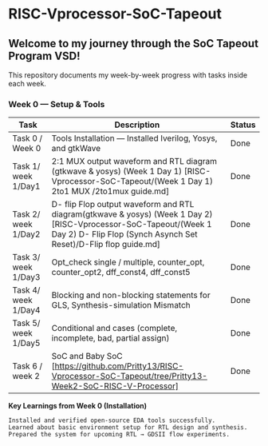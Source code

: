 # RISC-Vprocessor-SoC-Tapeout

## Welcome to my journey through the SoC Tapeout Program VSD!
This repository documents my week-by-week progress with tasks inside each week.

### Week 0 — Setup & Tools
| Task                 | Description                                                     | Status |
|----------------------|-----------------------------------------------------------------|--------|
| Task 0 / Week 0      | Tools Installation — Installed Iverilog, Yosys, and gtkWave     | Done   |
| Task 1/ week 1/Day1  | 2:1 MUX output waveform and RTL diagram     (gtkwave & yosys) (Week 1  Day 1) [RISC-Vprocessor-SoC-Tapeout/(Week 1 Day 1) 2to1 MUX /2to1mux guide.md] | Done   | 
| Task 2/ week 1/Day2| D- flip Flop output waveform and RTL diagram(gtkwave & yosys) (Week 1  Day 2)     [RISC-Vprocessor-SoC-Tapeout/(Week 1 Day 2) D- Flip Flop (Synch Asynch Set Reset)/D-Flip flop guide.md]|Done   |
| Task 3/ week 1/Day3| Opt_check single / multiple, counter_opt, counter_opt2, dff_const4, dff_const5 |Done   |
| Task 4/ week 1/Day4|Blocking and non-blocking statements for GLS, Synthesis-simulation Mismatch|Done   |
| Task 5/ week 1/Day5|Conditional and cases (complete, incomplete, bad, partial assign)|Done   |
| Task 6 / week 2|SoC and Baby SoC [https://github.com/Pritty13/RISC-Vprocessor-SoC-Tapeout/tree/Pritty13-Week2-SoC-RISC-V-Processor]|Done |


**Key Learnings from Week 0 (Installation)**

    Installed and verified open-source EDA tools successfully.
    Learned about basic environment setup for RTL design and synthesis.
    Prepared the system for upcoming RTL → GDSII flow experiments.
